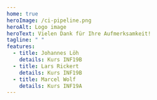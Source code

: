 ```yaml
---
home: true
heroImage: /ci-pipeline.png
heroAlt: Logo image
heroText: Vielen Dank für Ihre Aufmerksamkeit!
tagline: " "
features:
  - title: Johannes Löh
    details: Kurs INF19B
  - title: Lars Rickert
    details: Kurs INF19B
  - title: Marcel Wolf
    details: Kurs INF19A
---
```

